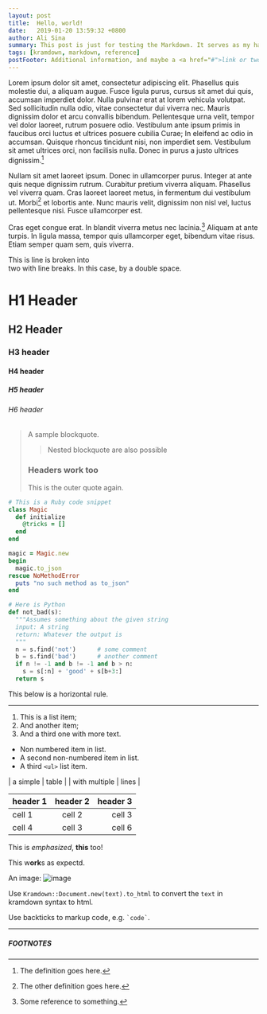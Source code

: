```yaml
---
layout: post
title:  Hello, world!
date:   2019-01-20 13:59:32 +0800
author: Ali Sina
summary: This post is just for testing the Markdown. It serves as my handy kramdown Markdown quick-reference.
tags: [kramdown, markdown, reference]
postFooter: Additional information, and maybe a <a href="#">link or two</a>.
---
```

Lorem ipsum dolor sit amet, consectetur adipiscing elit. Phasellus quis molestie dui, a aliquam augue. Fusce ligula purus, cursus sit amet dui quis, accumsan imperdiet dolor. Nulla pulvinar erat at lorem vehicula volutpat. Sed sollicitudin nulla odio, vitae consectetur dui viverra nec. Mauris dignissim dolor et arcu convallis bibendum. Pellentesque urna velit, tempor vel dolor laoreet, rutrum posuere odio. Vestibulum ante ipsum primis in faucibus orci luctus et ultrices posuere cubilia Curae; In eleifend ac odio in accumsan. Quisque rhoncus tincidunt nisi, non imperdiet sem. Vestibulum sit amet ultrices orci, non facilisis nulla. Donec in purus a justo ultrices dignissim.[^1]

Nullam sit amet laoreet ipsum. Donec in ullamcorper purus. Integer at ante quis neque dignissim rutrum. Curabitur pretium viverra aliquam. Phasellus vel viverra quam. Cras laoreet laoreet metus, in fermentum dui vestibulum ut. Morbi[^2] et lobortis ante. Nunc mauris velit, dignissim non nisl vel, luctus pellentesque nisi. Fusce ullamcorper est.

Cras eget congue erat. In blandit viverra metus nec lacinia.[^3] Aliquam at ante turpis. In ligula massa, tempor quis ullamcorper eget, bibendum vitae risus. Etiam semper quam sem, quis viverra.

This is line is broken into  
two with line breaks. In this case, by a double space.

# H1 Header
## H2 Header
### H3 header
#### H4 header
##### H5 header
###### H6 header

> A sample blockquote.
>
> > Nested blockquote are also possible
>
> ### Headers work too
> This is the outer quote again.

~~~ruby
# This is a Ruby code snippet
class Magic
  def initialize
    @tricks = []
  end
end

magic = Magic.new
begin
  magic.to_json
rescue NoMethodError
  puts "no such method as to_json"
end
~~~

~~~python
# Here is Python
def not_bad(s):
  """Assumes something about the given string
  input: A string
  return: Whatever the output is
  """
  n = s.find('not')      # some comment
  b = s.find('bad')      # another comment
  if n != -1 and b != -1 and b > n:
    s = s[:n] + 'good' + s[b+3:]
  return s
~~~


This below is a horizontal rule.
* * *


1. This is a list item;
2. And another item;
2. And a third one with more text.


* Non numbered item in list.
* A second non-numbered item in list.
* A third `<ul>` list item.


| a simple | table |
| with multiple | lines |

| header 1 | header 2 | header 3 |
|:--------|:--------:|--------:|
| cell 1 | cell 2 | cell 3 |
| cell 4 | cell 3 | cell 6 |


This is *emphasized*, __this__ too!

This w**ork**s as expectd.


An image: ![image](http://placekitten.com/200/200)


Use `Kramdown::Document.new(text).to_html` to convert the
`text` in kramdown syntax to html.


Use backticks to markup code, e.g. `` `code` ``.


* * *
##### FOOTNOTES


[^1]: The definition goes here.
[^2]: The other definition goes here.
[^3]: Some reference to something.
